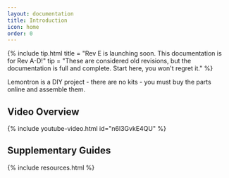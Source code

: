 ```yaml
---
layout: documentation
title: Introduction
icon: home
order: 0
---
```


{% include tip.html 
title = "Rev E is launching soon. This documentation is for Rev A-D!"
tip = "These are considered old revisions, but the documentation is full and complete. Start here, you won't regret it." %}

Lemontron is a DIY project - there are no kits - you must buy the parts online and assemble them.

## Video Overview

{% include youtube-video.html id="n6l3GvkE4QU" %}

## Supplementary Guides

{% include resources.html %}